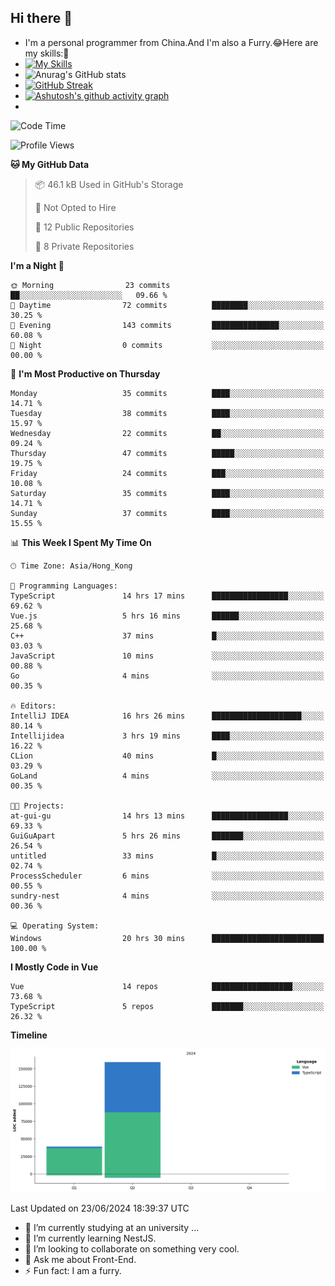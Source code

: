 ## Hi there 👋
- I'm a personal programmer from China.And I'm also a Furry.😂Here are my skills:🤔
- [![My Skills](https://skillicons.dev/icons?i=js,html,css,vue,typescript,java,golang)](https://skillicons.dev)
- ![Anurag's GitHub stats](https://github-readme-stats.vercel.app/api?username=FluffyChi-Xing&count_private=true&show_icons=true&theme=radical)
- [![GitHub Streak](https://streak-stats.demolab.com/?user=FluffyChi-Xing)](https://git.io/streak-stats)
- [![Ashutosh's github activity graph](https://github-readme-activity-graph.vercel.app/graph?username=FluffyChi-Xing&theme=github-compact)](https://github.com/ashutosh00710/github-readme-activity-graph)
- <!--START_SECTION:waka-->
![Code Time](http://img.shields.io/badge/Code%20Time-20%20hrs%2031%20mins-blue)

![Profile Views](http://img.shields.io/badge/Profile%20Views-46-blue)

**🐱 My GitHub Data** 

> 📦 46.1 kB Used in GitHub's Storage 
 > 
> 🚫 Not Opted to Hire
 > 
> 📜 12 Public Repositories 
 > 
> 🔑 8 Private Repositories 
 > 
**I'm a Night 🦉** 

```text
🌞 Morning                23 commits          ██░░░░░░░░░░░░░░░░░░░░░░░   09.66 % 
🌆 Daytime                72 commits          ████████░░░░░░░░░░░░░░░░░   30.25 % 
🌃 Evening                143 commits         ███████████████░░░░░░░░░░   60.08 % 
🌙 Night                  0 commits           ░░░░░░░░░░░░░░░░░░░░░░░░░   00.00 % 
```
📅 **I'm Most Productive on Thursday** 

```text
Monday                   35 commits          ████░░░░░░░░░░░░░░░░░░░░░   14.71 % 
Tuesday                  38 commits          ████░░░░░░░░░░░░░░░░░░░░░   15.97 % 
Wednesday                22 commits          ██░░░░░░░░░░░░░░░░░░░░░░░   09.24 % 
Thursday                 47 commits          █████░░░░░░░░░░░░░░░░░░░░   19.75 % 
Friday                   24 commits          ███░░░░░░░░░░░░░░░░░░░░░░   10.08 % 
Saturday                 35 commits          ████░░░░░░░░░░░░░░░░░░░░░   14.71 % 
Sunday                   37 commits          ████░░░░░░░░░░░░░░░░░░░░░   15.55 % 
```


📊 **This Week I Spent My Time On** 

```text
🕑︎ Time Zone: Asia/Hong_Kong

💬 Programming Languages: 
TypeScript               14 hrs 17 mins      █████████████████░░░░░░░░   69.62 % 
Vue.js                   5 hrs 16 mins       ██████░░░░░░░░░░░░░░░░░░░   25.68 % 
C++                      37 mins             █░░░░░░░░░░░░░░░░░░░░░░░░   03.03 % 
JavaScript               10 mins             ░░░░░░░░░░░░░░░░░░░░░░░░░   00.88 % 
Go                       4 mins              ░░░░░░░░░░░░░░░░░░░░░░░░░   00.35 % 

🔥 Editors: 
IntelliJ IDEA            16 hrs 26 mins      ████████████████████░░░░░   80.14 % 
Intellijidea             3 hrs 19 mins       ████░░░░░░░░░░░░░░░░░░░░░   16.22 % 
CLion                    40 mins             █░░░░░░░░░░░░░░░░░░░░░░░░   03.29 % 
GoLand                   4 mins              ░░░░░░░░░░░░░░░░░░░░░░░░░   00.35 % 

🐱‍💻 Projects: 
at-gui-gu                14 hrs 13 mins      █████████████████░░░░░░░░   69.33 % 
GuiGuApart               5 hrs 26 mins       ███████░░░░░░░░░░░░░░░░░░   26.54 % 
untitled                 33 mins             █░░░░░░░░░░░░░░░░░░░░░░░░   02.74 % 
ProcessScheduler         6 mins              ░░░░░░░░░░░░░░░░░░░░░░░░░   00.55 % 
sundry-nest              4 mins              ░░░░░░░░░░░░░░░░░░░░░░░░░   00.36 % 

💻 Operating System: 
Windows                  20 hrs 30 mins      █████████████████████████   100.00 % 
```

**I Mostly Code in Vue** 

```text
Vue                      14 repos            ██████████████████░░░░░░░   73.68 % 
TypeScript               5 repos             ███████░░░░░░░░░░░░░░░░░░   26.32 % 
```



**Timeline**

![Lines of Code chart](https://raw.githubusercontent.com/FluffyChi-Xing/FluffyChi-Xing/main/assets/bar_graph.png)


 Last Updated on 23/06/2024 18:39:37 UTC
<!--END_SECTION:waka-->
- 🔭 I’m currently studying at an university ...
- 🌱 I’m currently learning NestJS.
- 👯 I’m looking to collaborate on something very cool.
- 💬 Ask me about Front-End.
- ⚡ Fun fact: I am a furry.
